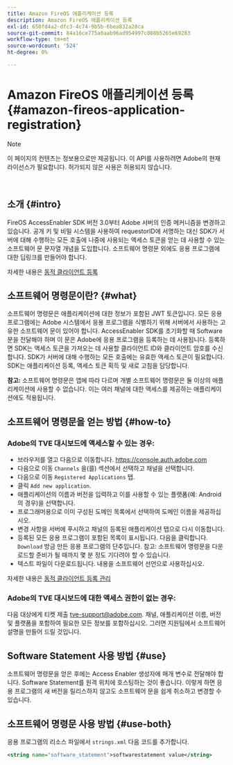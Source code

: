 ```yaml
---
title: Amazon FireOS 애플리케이션 등록
description: Amazon FireOS 애플리케이션 등록
exl-id: 650fd4a2-dfc3-4c74-9b5b-6bea832a28ca
source-git-commit: 84a16ce775a0aab96ad954997c008b5265e69283
workflow-type: tm+mt
source-wordcount: '524'
ht-degree: 0%

---
```


# Amazon FireOS 애플리케이션 등록 {#amazon-fireos-application-registration}

>[!NOTE]
>
>이 페이지의 컨텐츠는 정보용으로만 제공됩니다. 이 API를 사용하려면 Adobe의 현재 라이선스가 필요합니다. 허가되지 않은 사용은 허용되지 않습니다.

</br>

## 소개 {#intro}

FireOS AccessEnabler SDK 버전 3.0부터 Adobe 서버의 인증 메커니즘을 변경하고 있습니다. 공개 키 및 비밀 시스템을 사용하여 requestorID에 서명하는 대신 SDK가 서버에 대해 수행하는 모든 호출에 나중에 사용되는 액세스 토큰을 얻는 데 사용할 수 있는 소프트웨어 문 문자열 개념을 도입합니다. 소프트웨어 명령문 외에도 응용 프로그램에 대한 딥링크를 만들어야 합니다.

자세한 내용은 [동적 클라이언트 등록](/help/authentication/dynamic-client-registration.md)

## 소프트웨어 명령문이란? {#what}

소프트웨어 명령문은 애플리케이션에 대한 정보가 포함된 JWT 토큰입니다. 모든 응용 프로그램에는 Adobe 시스템에서 응용 프로그램을 식별하기 위해 서버에서 사용하는 고유한 소프트웨어 문이 있어야 합니다. AccessEnabler SDK를 초기화할 때 Software 문을 전달해야 하며 이 문은 Adobe에 응용 프로그램을 등록하는 데 사용됩니다. 등록하면 SDK는 액세스 토큰을 가져오는 데 사용할 클라이언트 ID와 클라이언트 암호를 수신합니다. SDK가 서버에 대해 수행하는 모든 호출에는 유효한 액세스 토큰이 필요합니다. SDK는 애플리케이션 등록, 액세스 토큰 획득 및 새로 고침을 담당합니다.

**참고:** 소프트웨어 명령문은 앱에 따라 다르며 개별 소프트웨어 명령문은 둘 이상의 애플리케이션에 사용할 수 없습니다. 이는 여러 채널에 대한 액세스를 제공하는 애플리케이션에도 적용됩니다.

## 소프트웨어 명령문을 얻는 방법 {#how-to}

### Adobe의 TVE 대시보드에 액세스할 수 있는 경우:

- 브라우저를 열고 다음으로 이동합니다. <https://console.auth.adobe.com>
- 다음으로 이동 `Channels` 을(를) 섹션에서 선택하고 채널을 선택합니다.
- 다음으로 이동 `Registered Applications` 탭.
- 클릭 `Add new application`.
- 애플리케이션의 이름과 버전을 입력하고 이를 사용할 수 있는 플랫폼(예: Android의 경우)을 선택합니다.
- 프로그래머용으로 이미 구성된 도메인 목록에서 선택하여 도메인 이름을 제공하십시오.
- 변경 사항을 서버에 푸시하고 채널의 등록된 애플리케이션 탭으로 다시 이동합니다.
- 등록된 모든 응용 프로그램이 포함된 목록이 표시됩니다. 다음을 클릭합니다. `Download` 방금 만든 응용 프로그램의 단추입니다. 참고: 소프트웨어 명령문을 다운로드할 준비가 될 때까지 몇 분 정도 기다려야 할 수 있습니다.
- 텍스트 파일이 다운로드됩니다. 내용을 소프트웨어 선언으로 사용하십시오.

자세한 내용은 [동적 클라이언트 등록 관리](/help/authentication/dynamic-client-registration-management.md)

### Adobe의 TVE 대시보드에 대한 액세스 권한이 없는 경우:

다음 대상에게 티켓 제출 <tve-support@adobe.com>. 채널, 애플리케이션 이름, 버전 및 플랫폼을 포함하여 필요한 모든 정보를 포함하십시오. 그러면 지원팀에서 소프트웨어 설명을 만들어 드릴 것입니다.

## Software Statement 사용 방법 {#use}

소프트웨어 명령문을 얻은 후에는 Access Enabler 생성자에 매개 변수로 전달해야 합니다. Software Statement를 원격 위치에 호스팅하는 것이 좋습니다. 이렇게 하면 응용 프로그램의 새 버전을 릴리스하지 않고도 소프트웨어 문을 쉽게 취소하고 변경할 수 있습니다.

## 소프트웨어 명령문 사용 방법 {#use-both}

응용 프로그램의 리소스 파일에서 `strings.xml` 다음 코드를 추가합니다.

```XML
<string name="software_statement">softwarestatement value</string>
```
